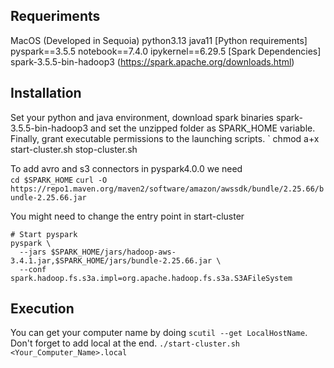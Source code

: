 ## Requeriments
MacOS (Developed in Sequoia)
python3.13
java11
[Python requirements]
pyspark==3.5.5
notebook==7.4.0
ipykernel==6.29.5
[Spark Dependencies]
spark-3.5.5-bin-hadoop3 (https://spark.apache.org/downloads.html)



## Installation
Set your python and java environment, download spark binaries spark-3.5.5-bin-hadoop3 and set the unzipped folder as SPARK_HOME variable. Finally, grant executable permissions to the launching scripts.
`
chmod a+x start-cluster.sh stop-cluster.sh

To add avro and s3 connectors in pyspark4.0.0 we need  
`cd $SPARK_HOME`
`curl -O https://repo1.maven.org/maven2/software/amazon/awssdk/bundle/2.25.66/bundle-2.25.66.jar`

You might need to change the entry point in start-cluster
```
# Start pyspark
pyspark \
  --jars $SPARK_HOME/jars/hadoop-aws-3.4.1.jar,$SPARK_HOME/jars/bundle-2.25.66.jar \
  --conf spark.hadoop.fs.s3a.impl=org.apache.hadoop.fs.s3a.S3AFileSystem
```

## Execution
You can get your computer name by doing `scutil --get LocalHostName`. Don't forget to add local at the end.
`
./start-cluster.sh <Your_Computer_Name>.local
`


 
